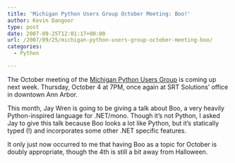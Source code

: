 ```yaml
---
title: 'Michigan Python Users Group October Meeting: Boo!'
author: Kevin Dangoor
type: post
date: 2007-09-25T12:01:17+00:00
url: /2007/09/25/michigan-python-users-group-october-meeting-boo/
categories:
  - Python

---
```

The October meeting of the [Michigan Python Users Group][1] is coming up next week. Thursday, October 4 at 7PM, once again at SRT Solutions&#8217; office in downtown Ann Arbor.

This month, Jay Wren is going to be giving a talk about Boo, a very heavily Python-inspired language for .NET/mono. Though it&#8217;s not Python, I asked Jay to give this talk because Boo looks a lot like Python, but it&#8217;s statically typed (!) and incorporates some other .NET specific features. 

It only just now occurred to me that having Boo as a topic for October is doubly appropriate, though the 4th is still a bit away from Halloween.

 [1]: http://groups.google.com/group/michipug/web/index-2